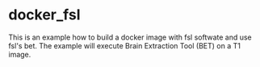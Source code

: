 # docker_fsl

This is an example how to build a docker image with fsl softwate and use fsl's bet. The example will execute Brain Extraction Tool (BET) on a T1 image.
